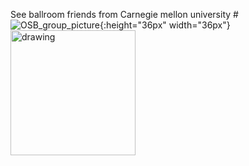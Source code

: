 See ballroom friends from Carnegie mellon university
#![OSB_group_picture](https://user-images.githubusercontent.com/66021647/213742375-f00a8adf-21dd-4c02-a0f2-0a67108efaa0.JPG){:height="36px" width="36px"}
<img src="[OSB_group_picture](https://user-images.githubusercontent.com/66021647/213742375-f00a8adf-21dd-4c02-a0f2-0a67108efaa0.JPG).jpg" alt="drawing" width="200"/>

